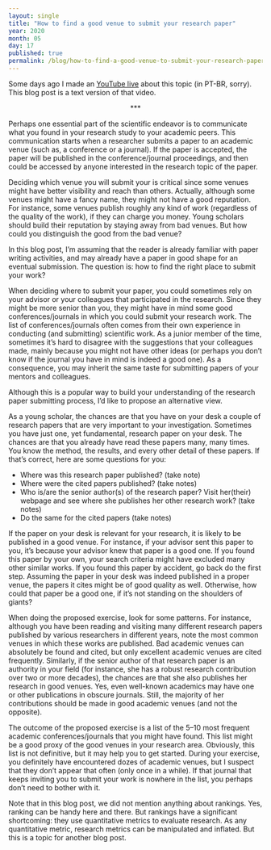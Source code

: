 ```yaml
---
layout: single
title: "How to find a good venue to submit your research paper"
year: 2020
month: 05
day: 17
published: true
permalink: /blog/how-to-find-a-good-venue-to-submit-your-research-paper
---
```


Some days ago I made an [YouTube live](https://www.youtube.com/watch?v=WtGbp2HwmKA&t=3s) about this topic (in PT-BR, sorry). This blog post is a text version of that video.

<center>
***
</center>

Perhaps one essential part of the scientific endeavor is to communicate what you found in your research study to your academic peers. This communication starts when a researcher submits a paper to an academic venue (such as, a conference or a journal). If the paper is accepted, the paper will be published in the conference/journal proceedings, and then could be accessed by anyone interested in the research topic of the paper.

Deciding which venue you will submit your is critical since some venues might have better visibility and reach than others. Actually, although some venues might have a fancy name, they might not have a good reputation. For instance, some venues publish roughly any kind of work (regardless of the quality of the work), if they can charge you money. Young scholars should build their reputation by staying away from bad venues. But how could you distinguish the good from the bad venue?

In this blog post, I’m assuming that the reader is already familiar with paper writing activities, and may already have a paper in good shape for an eventual submission. The question is: how to find the right place to submit your work?

When deciding where to submit your paper, you could sometimes rely on your advisor or your colleagues that participated in the research. Since they might be more senior than you, they might have in mind some good conferences/journals in which you could submit your research work. The list of conferences/journals often comes from their own experience in conducting (and submitting) scientific work. As a junior member of the time, sometimes it’s hard to disagree with the suggestions that your colleagues made, mainly because you might not have other ideas (or perhaps you don’t know if the journal you have in mind is indeed a good one). As a consequence, you may inherit the same taste for submitting papers of your mentors and colleagues.

Although this is a popular way to build your understanding of the research paper submitting process, I’d like to propose an alternative view.

As a young scholar, the chances are that you have on your desk a couple of research papers that are very important to your investigation. Sometimes you have just one, yet fundamental, research paper on your desk. The chances are that you already have read these papers many, many times. You know the method, the results, and every other detail of these papers. If that’s correct, here are some questions for you:

- Where was this research paper published? (take note)
- Where were the cited papers published? (take notes)
- Who is/are the senior author(s) of the research paper? Visit her(their) webpage and see where she publishes her other research work? (take notes)
- Do the same for the cited papers (take notes)

If the paper on your desk is relevant for your research, it is likely to be published in a good venue. For instance, if your advisor sent this paper to you, it’s because your advisor knew that paper is a good one. If you found this paper by your own, your search criteria might have excluded many other similar works. If you found this paper by accident, go back do the first step. Assuming the paper in your desk was indeed published in a proper venue, the papers it cites might be of good quality as well. Otherwise, how could that paper be a good one, if it’s not standing on the shoulders of giants?

When doing the proposed exercise, look for some patterns. For instance, although you have been reading and visiting many different research papers published by various researchers in different years, note the most common venues in which these works are published. Bad academic venues can absolutely be found and cited, but only excellent academic venues are cited frequently. Similarly, if the senior author of that research paper is an authority in your field (for instance, she has a robust research contribution over two or more decades), the chances are that she also publishes her research in good venues. Yes, even well-known academics may have one or other publications in obscure journals. Still, the majority of her contributions should be made in good academic venues (and not the opposite).

The outcome of the proposed exercise is a list of the 5–10 most frequent academic conferences/journals that you might have found. This list might be a good proxy of the good venues in your research area. Obviously, this list is not definitive, but it may help you to get started. During your exercise, you definitely have encountered dozes of academic venues, but I suspect that they don’t appear that often (only once in a while). If that journal that keeps inviting you to submit your work is nowhere in the list, you perhaps don’t need to bother with it.

Note that in this blog post, we did not mention anything about rankings. Yes, ranking can be handy here and there. But rankings have a significant shortcoming: they use quantitative metrics to evaluate research. As any quantitative metric, research metrics can be manipulated and inflated. But this is a topic for another blog post.
